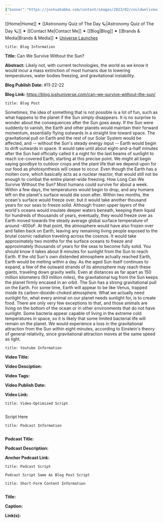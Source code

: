 ```yaml
---
{"banner":"https://joshuahabka.com/content/images/2023/02/couldwelivewithoutthesun--1-.png","banner_x":0.5,"dg-publish":true,"permalink":"/blog/can-we-survive-without-the-sun/","dgPassFrontmatter":true,"noteIcon":"","created":"","updated":""}
---
```




<div class="transclusion internal-embed is-loaded"><div class="markdown-embed">



[[Home\|Home]] ✦ [[Astronomy Quiz of The Day 🪐\|Astronomy Quiz of The Day 🪐]] ✦ [[Contact Me\|Contact Me]] ✦ [[Blog\|Blog]] ✦ [[Brands & Media\|Brands & Media]] ✦ [Universe Launches](https://stardashusa.com/)


</div></div>


```ad-info
title: Blog Information
```

**Title:** Can We Survive Without the Sun?

**Abstract:** Likely not, with current technologies, the world as we know it would incur a mass extinction of most humans due to lowering temperatures, water bodies freezing, and gravitational instability.

**Blog Publish Date:** #11-22-22 

**Blog Link:** https://blog.joshuniverse.com/can-we-survive-without-the-sun/

```ad-abstract
title: Blog Post
```

Sometimes, the idea of something that is not possible is a lot of fun, such as what happens to the planet if the Sun simply disappears. It is no surprise to wonder about the consequences after the Sun goes away. If the Sun were suddenly to vanish, the Earth and other planets would maintain their forward momentum, essentially flying outwards in a straight line toward space.
The gravitational pull on Earth and the rest of our Solar System would be affected, and -- without the Sun's steady energy input -- Earth would begin to drift outwards in space. It would take until about eight-and-a-half minutes after the Sun had officially called it a night for the last beams of sunlight to reach ice-covered Earth, starting at this precise point. We might all begin saying goodbye to outdoor crops and the plant life that we depend upon for our food as photosynthesis will cease to occur. Even though the Earth has a molten core, which basically acts as a nuclear reactor, that would still not be enough to combat the entire planet-wide freezing.
How Long Can We Survive Without the Sun?
Most humans could survive for about a week. Within a few days, the temperatures would begin to drop, and any humans left on the planet's surface would die soon after. Within two months, the ocean's surface would freeze over, but it would take another thousand years for our seas to freeze solid.
Although frozen upper layers of the world's oceans would insulate deeper waters beneath, keeping them liquid for hundreds of thousands of years, eventually, they would freeze over as Earth moved towards the steady average global surface temperature of around -400oF. At that point, the atmosphere would have also frozen over and fallen back on Earth, leaving any remaining living people exposed to the brutal cosmic radiation traveling across the cosmos. It would take approximately two months for the surface oceans to freeze and approximately thousands of years for the seas to become fully solid. You should know it takes about 8 minutes for sunlight from the Sun to reach Earth.
If the old Sun's own distended atmosphere actually reached Earth, Earth would be melting within a day. As the aged Sun itself continues to expand, a few of the outward strands of its atmosphere may reach these giants, traveling down gravity wells. Even at distances as far apart as 150 million kilometers (93 million miles), the gravitational tug from the Sun keeps the planet firmly encased in an orbit.
The Sun has a strong gravitational pull on the Earth. For some time, Earth will appear to be like Venus, trapped inside its carbon-dioxide-choked atmosphere. What we actually need sunlight for, what every animal on our planet needs sunlight for, is to create food.
There are only very few exceptions to that, and those animals are living on the bottom of the ocean or in other environments that do not have sunlight. Some bacteria appear capable of living in the extreme cold temperatures in space, so it is likely that some limited bacterial life will remain on the planet. We would experience a loss in the gravitational attraction from the Sun within eight minutes, according to Einstein's theory of general relativity, since gravitational attraction moves at the same speed as light.

```ad-info
title: Youtube Information
```

**Video Title:**

**Video Desciption:**

**Video Tags:**

**Video Publish Date:**

**Video Link:**

```ad-abstract
title: Video-Optimized Script


```

Script Here

```ad-info
title: Podcast Information


```

**Podcast Title:**

**Podcast Description:**

**Anchor Podcast Link:**

```ad-info
title: Podcast Script

Podcast Script Same As Blog Post Script

```


```ad-info
title: Short-Form Content Information


```

**Title:**

**Caption:**

**Link(s):**

